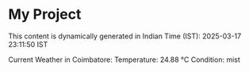 # My Project

This content is dynamically generated in Indian Time (IST): 2025-03-17 23:11:50 IST


Current Weather in Coimbatore:
Temperature: 24.88 °C
Condition: mist
